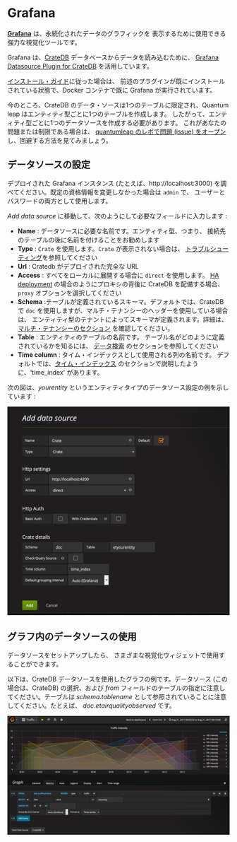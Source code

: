 # Grafana

[**Grafana**](https://grafana.com/) は、永続化されたデータのグラフィックを
表示するために使用できる強力な視覚化ツールです。

Grafana は、[CrateDB](./crate.md) データベースからデータを読み込むために、
[Grafana Datasource Plugin for CrateDB](https://grafana.com/plugins/crate-datasource)
を活用しています。

[インストール・ガイド](./index.md)に従った場合は、
前述のプラグインが既にインストールされている状態で、Docker コンテナで既に
Grafana が実行されています。

今のところ、CrateDB のデータ・ソースは1つのテーブルに限定され、Quantum leap
はエンティティ型ごとに1つのテーブルを作成します。
したがって、エンティティ型ごとに1つのデータソースを作成する必要があります。
これがあなたの問題または制限である場合は、
[quantumleap のレポで問題 (issue) をオープン](https://github.com/smartsdk/ngsi-timeseries-api/issues)
し、回避する方法を見てみましょう。

## データソースの設定

デプロイされた Grafana インスタンス (たとえば、http://localhost:3000)
を調べてください。既定の資格情報を変更しなかった場合は `admin` で、
ユーザーとパスワードの両方として使用します。

*Add data source* に移動して、次のようにして必要なフィールドに入力します :

- **Name** : データソースに必要な名前です。エンティティ型、つまり、
  接続先のテーブルの後に名前を付けることをお勧めします
- **Type** : `Crate` を使用します。`Crate` が表示されない場合は、
  [トラブルシューティング](../user/troubleshooting.md)を参照してください
- **Url** : Cratedb がデプロイされた完全な URL
- **Access** : すべてをローカルに展開する場合に `direct` を使用します。
  [HA deployment](./index.md) の場合のようにプロキシの背後に CrateDB
  を配備する場合、`proxy` オプションを選択してください
- **Schema** :テーブルが定義されているスキーマ。デフォルトでは、CrateDB で
  `doc` を使用しますが、マルチ・テナンシーのヘッダーを使用している場合は、
  エンティティ型のテナントによってスキーマが定義されます。詳細は、
  [マルチ・テナンシーのセクション](../user/index.md#multi-tenancy)
  を確認してください。
- **Table** : エンティティのテーブルの名前です。
  テーブル名がどのように定義されているかを知るには、
  [データ検索](../user/index.md) のセクションを参照してください
- **Time column** : タイム・インデックスとして使用される列の名前です。
  デフォルトでは、[タイム・インデックス](../user/index.md)
  のセクションで説明したように、'time_index' があります。

次の図は、*yourentity*
というエンティティタイプのデータソース設定の例を示しています :

![alt text](../../manuals/rsrc/crate_datasource.png "Configuring the DataSource")

## グラフ内のデータソースの使用

データソースをセットアップしたら、
さまざまな視覚化ウィジェットで使用することができます。

以下は、CrateDB データソースを使用したグラフの例です。データソース
(この場合は、CrateDB) の選択、および *from*
フィールドのテーブルの指定に注意してください。テーブルは *schema.tablename*
として参照されていることに注意してください。たとえば、
*doc.etairqualityobserved* です。

![alt text](../../manuals/rsrc/graph_example.png "Using the DataSource in your Graph")
